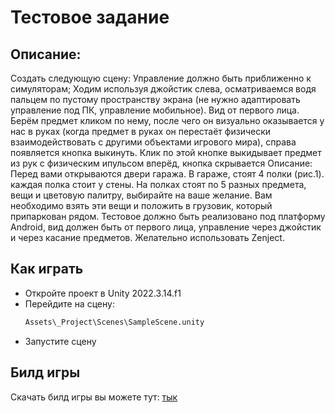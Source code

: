 # Тестовое задание

## Описание:
Создать следующую сцену:
Управление должно быть приближенно к симуляторам; Ходим используя джойстик слева, осматриваемся водя пальцем по пустому пространству экрана (не нужно адаптировать управление под ПК, управление мобильное). Вид от первого лица. Берём предмет кликом по нему, после чего он визуально оказывается у нас в руках (когда предмет в руках он перестаёт физически взаимодействовать с другими объектами игрового мира), справа появляется кнопка выкинуть. Клик по этой кнопке выкидывает предмет из рук с физическим ипульсом вперёд, кнопка скрывается
Описание: Перед вами открываются двери гаража. В гараже, стоят 4 полки (рис.1). каждая полка стоит у стены. На полках стоят по 5  разных предмета, вещи и цветовую палитру, выбирайте на ваше желание. Вам необходимо взять эти вещи и положить в грузовик, который припаркован рядом.
Тестовое должно быть реализовано под платформу Android, вид должен быть от первого лица, управление через джойстик и через касание предметов. Желательно использовать Zenject. 

## Как играть
- Откройте проект в Unity 2022.3.14.f1
- Перейдите на сцену:
   ```bash
   Assets\_Project\Scenes\SampleScene.unity
- Запустите сцену

## Билд игры
Скачать билд игры вы можете тут: [тык](https://disk.yandex.ru/d/YIRh1riObaS56Q)
